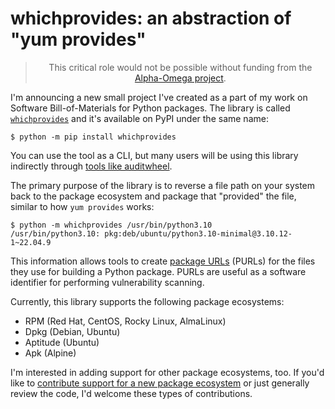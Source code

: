 # whichprovides: an abstraction of "yum provides"

<blockquote>
  <center>
    This critical role would not be possible without funding from the <a href="https://alpha-omega.dev">Alpha-Omega project</a>.
  </center>
</blockquote>

I'm announcing a new small project I've created as a part
of my work on Software Bill-of-Materials for Python packages.
The library is called [`whichprovides`](https://pypi.org/project/whichprovides/) and it's available
on PyPI under the same name:

```terminal
$ python -m pip install whichprovides
```

You can use the tool as a CLI, but many users will be using
this library indirectly through [tools like auditwheel](https://github.com/pypa/auditwheel/pull/577).

The primary purpose of the library is to reverse a file path
on your system back to the package ecosystem and package
that "provided" the file, similar to how `yum provides` works:

```terminal
$ python -m whichprovides /usr/bin/python3.10
/usr/bin/python3.10: pkg:deb/ubuntu/python3.10-minimal@3.10.12-1~22.04.9
```

This information allows tools to create [package URLs](https://ecma-tc54.github.io/ECMA-xxx-PURL/) (PURLs) for
the files they use for building a Python package. PURLs are useful
as a software identifier for performing vulnerability scanning.

Currently, this library supports the following package ecosystems:

* RPM (Red Hat, CentOS, Rocky Linux, AlmaLinux)
* Dpkg (Debian, Ubuntu)
* Aptitude (Ubuntu)
* Apk (Alpine)

I'm interested in adding support for other package ecosystems, too.
If you'd like to [contribute support for a new package ecosystem](https://codeberg.org/sethmlarson/whichprovides)
or just generally review the code, I'd welcome these types of contributions.
